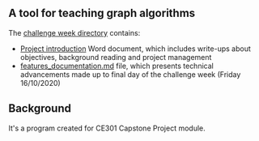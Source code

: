 ## A tool for teaching graph algorithms

The [challenge week directory](https://cseegit.essex.ac.uk/ce301_2020/ce301_borowski_michal/-/tree/master/challenge%20week) contains:  
* [Project introduction](https://cseegit.essex.ac.uk/ce301_2020/ce301_borowski_michal/-/blob/master/challenge%20week/Project%20introduction.docx) Word document, which includes write-ups about objectives, background reading and project management  
* [features_documentation.md](https://cseegit.essex.ac.uk/ce301_2020/ce301_borowski_michal/-/blob/master/challenge%20week/features_documentation.md) file, which presents technical advancements made up to final day of the challenge week (Friday 16/10/2020)  


## Background 
It's a program created for CE301 Capstone Project module.   